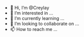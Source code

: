- 👋 Hi, I’m @Creylay
- 👀 I’m interested in ...
- 🌱 I’m currently learning ...
- 💞️ I’m looking to collaborate on ...
- 📫 How to reach me ...

<!---
Creylay/Creylay is a ✨ special ✨ repository because its `README.md` (this file) appears on your GitHub profile.
You can click the Preview link to take a look at your changes.
--->
